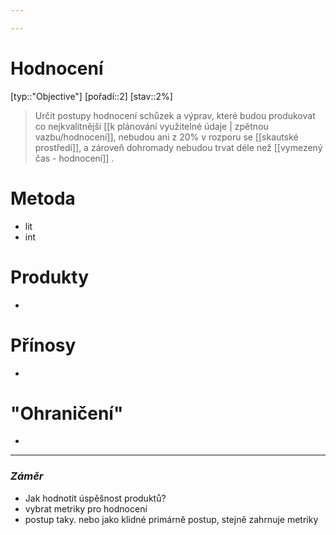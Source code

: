 ```yaml
---

---
```



# Hodnocení 
[typ::"Objective"] [pořadí::2] [stav::2%]
> Určit postupy hodnocení schůzek a výprav, které budou produkovat co nejkvalitnější [[k plánování využitelné údaje | zpětnou vazbu/hodnocení]], nebudou ani z 20% v rozporu se [[skautské prostředí]], a zároveň dohromady nebudou trvat déle než [[vymezený čas - hodnocení]] .

# Metoda
- lit
- int
# Produkty
- 
# Přínosy
- 
# "Ohraničení"
- 

---
### *_Záměr_*
- Jak hodnotit úspěšnost produktů?
- vybrat metriky pro hodnocení
- postup taky. nebo jako klidné primárně postup, stejně zahrnuje metriky